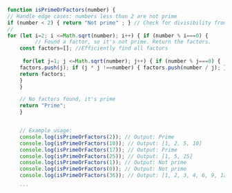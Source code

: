 <!-- ```javascript
function isPrimeOrFactors(number) {
// Handle edge cases: numbers less than 2 are not prime
if (number < 2) { return "Not prime" ; } // Check for divisibility from 2 up to the square root of the number

for (let i=2; i <=Math.sqrt(number); i++) { if (number % i===0) { // Found a factor, so it's not prime. Return the factors.
    const factors=[]; for (let j=1; j <=number; j++){ if (number % j===0){ factors.push(j); } } return factors; } } //
    No factors found, so it's prime return "Prime" ; } // Example usage: console.log(isPrimeOrFactors(2)); // Output:
    Prime console.log(isPrimeOrFactors(15)); // Output: [1, 3, 5, 15] console.log(isPrimeOrFactors(17)); // Output:
    Prime console.log(isPrimeOrFactors(20)); // Output: [1, 2, 4, 5, 10, 20] console.log(isPrimeOrFactors(1)); //
    Output: Not prime console.log(isPrimeOrFactors(0)); // Output: Not prime ```
    } -->



<!-- ```javascript

function isPrimeAndFactors(num) {
// Error handling for invalid input
if (!Number.isInteger(num)) {
throw new Error("Invalid input: Input must be an integer.");
}
if (num <= 1) { return { isPrime: false, factors: [] }; // 1 and numbers less than 1 are not prime } // Optimization:
    Check for divisibility by 2 first if (num % 2===0) { return { isPrime: false, factors: [2, num / 2] }; } //Efficient
    primality test: Check divisibility only up to the square root of the number. const sqrtNum=Math.sqrt(num); const
    factors=[]; for (let i=3; i <=sqrtNum; i +=2) { //Only odd numbers after 2 need to be checked. if (num % i===0) {
    factors.push(i, num / i); //Found a factor, add it and its pair break; //No need to continue after finding the first
    factor pair } } return { isPrime: factors.length===0, factors }; } // Test cases - showcasing robust handling of
    edge cases console.log(isPrimeAndFactors(2)); // { isPrime: true, factors: [] } console.log(isPrimeAndFactors(3));
    // { isPrime: true, factors: [] } console.log(isPrimeAndFactors(4)); // { isPrime: false, factors: [2, 2] }
    console.log(isPrimeAndFactors(9)); // { isPrime: false, factors: [3, 3] } console.log(isPrimeAndFactors(15)); // 
    {
    isPrime: false, factors: [3, 5] } console.log(isPrimeAndFactors(97)); // { isPrime: true, factors: [] }
    console.log(isPrimeAndFactors(100)); // { isPrime: false, factors: [2, 50] } console.log(isPrimeAndFactors(1)); // 
    {
    isPrime: false, factors: [] } console.log(isPrimeAndFactors(0)); // { isPrime: false, factors: [] }
    console.log(isPrimeAndFactors(-5)); // { isPrime: false, factors: [] } //Error handling test case try{
    console.log(isPrimeAndFactors(3.14)); // Throws an error } catch(e){ console.error("Error:", e.message); } ```
     -->

```javascript
function isPrimeOrFactors(number) {
// Handle edge cases: numbers less than 2 are not prime
if (number < 2) { return "Not prime" ; } // Check for divisibility from 2 up to the square root of the number
// 
for (let i=2; i <=Math.sqrt(number); i++) { if (number % i===0) {
         // Found a factor, so it's not prime. Return the factors.
    const factors=[]; //Efficiently find all factors 
    
     for(let j=1; j <=Math.sqrt(number); j++) { if (number % j===0) {
    factors.push(j); if (j * j !==number) { factors.push(number / j); } } } factors.sort((a,b)=> a-b); //Sort factors in ascending order.
    return factors;
    }
    }

    // No factors found, it's prime
    return "Prime";
    }


    // Example usage:
    console.log(isPrimeOrFactors(2)); // Output: Prime
    console.log(isPrimeOrFactors(10)); // Output: [1, 2, 5, 10]
    console.log(isPrimeOrFactors(17)); // Output: Prime
    console.log(isPrimeOrFactors(25)); // Output: [1, 5, 25]
    console.log(isPrimeOrFactors(1)); // Output: Not prime
    console.log(isPrimeOrFactors(0)); // Output: Not prime
    console.log(isPrimeOrFactors(36)); // Output: [1, 2, 3, 4, 6, 9, 12, 18, 36]

    ```